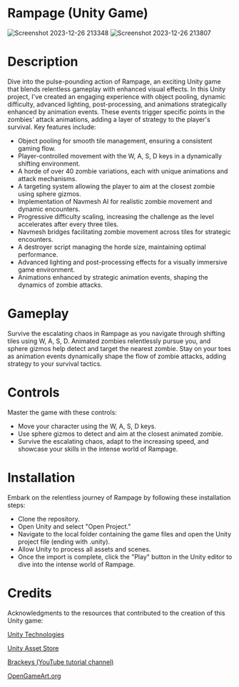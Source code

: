 # Rampage (Unity Game)
![Screenshot 2023-12-26 213348](https://github.com/MridulRoy98/Rampage-Unity_Engine/assets/69635889/a9b791b8-f03e-41e4-bfb3-f901643d19b3)
![Screenshot 2023-12-26 213807](https://github.com/MridulRoy98/Rampage-Unity_Engine/assets/69635889/14c8208d-8ff5-47d7-b242-3d0bd5b30cdf)


# Description
Dive into the pulse-pounding action of Rampage, an exciting Unity game that blends relentless gameplay with enhanced visual effects. In this Unity project, I've created an engaging experience with object pooling, dynamic difficulty, advanced lighting, post-processing, and animations strategically enhanced by animation events. These events trigger specific points in the zombies' attack animations, adding a layer of strategy to the player's survival. Key features include:

- Object pooling for smooth tile management, ensuring a consistent gaming flow.
- Player-controlled movement with the W, A, S, D keys in a dynamically shifting environment.
- A horde of over 40 zombie variations, each with unique animations and attack mechanisms.
- A targeting system allowing the player to aim at the closest zombie using sphere gizmos.
- Implementation of Navmesh AI for realistic zombie movement and dynamic encounters.
- Progressive difficulty scaling, increasing the challenge as the level accelerates after every three tiles.
- Navmesh bridges facilitating zombie movement across tiles for strategic encounters.
- A destroyer script managing the horde size, maintaining optimal performance.
- Advanced lighting and post-processing effects for a visually immersive game environment.
- Animations enhanced by strategic animation events, shaping the dynamics of zombie attacks.


# Gameplay
Survive the escalating chaos in Rampage as you navigate through shifting tiles using W, A, S, D. Animated zombies relentlessly pursue you, and sphere gizmos help detect and target the nearest zombie. Stay on your toes as animation events dynamically shape the flow of zombie attacks, adding strategy to your survival tactics.

# Controls
Master the game with these controls:

- Move your character using the W, A, S, D keys.
- Use sphere gizmos to detect and aim at the closest animated zombie.
- Survive the escalating chaos, adapt to the increasing speed, and showcase your skills in the intense world of Rampage.

# Installation
Embark on the relentless journey of Rampage by following these installation steps:

- Clone the repository.
- Open Unity and select "Open Project."
- Navigate to the local folder containing the game files and open the Unity project file (ending with .unity).
- Allow Unity to process all assets and scenes.
- Once the import is complete, click the "Play" button in the Unity editor to dive into the intense world of Rampage.

# Credits
Acknowledgments to the resources that contributed to the creation of this Unity game:

[Unity Technologies](https://unity.com/)

[Unity Asset Store](https://assetstore.unity.com/)

[Brackeys (YouTube tutorial channel)](https://www.youtube.com/@Brackeys)

[OpenGameArt.org](https://opengameart.org/)
